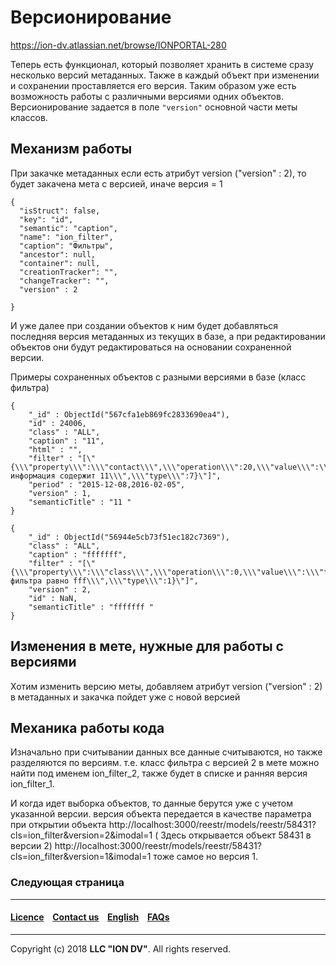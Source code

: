 # Версионирование
 
 https://ion-dv.atlassian.net/browse/IONPORTAL-280
 
 Теперь есть функционал, который позволяет хранить в системе сразу несколько версий метаданных. Также в каждый объект при изменении и сохранении проставляется его версия. Таким образом уже есть возможность работы с различными версиями одних объектов.  
 Версионирование задается в поле `"version"` основной части меты классов.
 
## Механизм работы
 При закачке метаданных если есть атрибут  version ("version" : 2), то будет закачена мета с версией, иначе версия = 1 
 ```
 {
   "isStruct": false,
   "key": "id",
   "semantic": "caption",
   "name": "ion_filter",
   "caption": "Фильтры",
   "ancestor": null,
   "container": null,
   "creationTracker": "",
   "changeTracker": "",
   "version" : 2
  
 }
 
 ```
 
 И уже далее при создании объектов к ним будет добавляться последняя версия метаданных из текущих в базе, а при редактировании объектов они будут редактироваться на основании сохраненной версии.
 
 Примеры сохраненных объектов с разными версиями в базе (класс фильтра)
 ```
 {
     "_id" : ObjectId("567cfa1eb869fc2833690ea4"),
     "id" : 24006,
     "class" : "ALL",
     "caption" : "11",
     "html" : "",
     "filter" : "[\"{\\\"property\\\":\\\"contact\\\",\\\"operation\\\":20,\\\"value\\\":\\\"11\\\",\\\"title\\\":\\\"Контактная информация содержит 11\\\",\\\"type\\\":7}\"]",
     "period" : "2015-12-08,2016-02-05",
     "version" : 1,
     "semanticTitle" : "11 "
 }
 
 {
     "_id" : ObjectId("56944e5cb73f51ec182c7369"),
     "class" : "ALL",
     "caption" : "fffffff",
     "filter" : "[\"{\\\"property\\\":\\\"class\\\",\\\"operation\\\":0,\\\"value\\\":\\\"fff\\\",\\\"title\\\":\\\"Класс фильтра равно fff\\\",\\\"type\\\":1}\"]",
     "version" : 2,
     "id" : NaN,
     "semanticTitle" : "fffffff "
 }
 ```
 
## Изменения в мете, нужные для работы с версиями
 
 Хотим изменить версию меты, добавляем атрибут  version ("version" : 2) в метаданных и закачка пойдет уже с новой версией
 
 
## Механика работы кода
 
Изначально при считывании данных все данные считываются, но также разделяются по версиям. т.е. класс фильтра с версией 2 в мете можно найти под именем ion_filter_2, также будет в списке и ранняя версия ion_filter_1.  
 
И когда идет выборка объектов, то данные берутся уже с учетом указанной версии. версия объекта передается в качестве параметра при открытии объекта http://localhost:3000/reestr/models/reestr/58431?cls=ion_filter&version=2&imodal=1 ( Здесь открывается объект 58431 в версии 2) http://localhost:3000/reestr/models/reestr/58431?cls=ion_filter&version=1&imodal=1 тоже самое но версия 1. 

### Следующая страница []()
--------------------------------------------------------------------------  


 #### [Licence](/LICENCE.md) &ensp;  [Contact us](https://iondv.com) &ensp;  [English](/README.md)   &ensp; [FAQs](/faqs.md)          



--------------------------------------------------------------------------  

Copyright (c) 2018 **LLC "ION DV"**.
All rights reserved. 